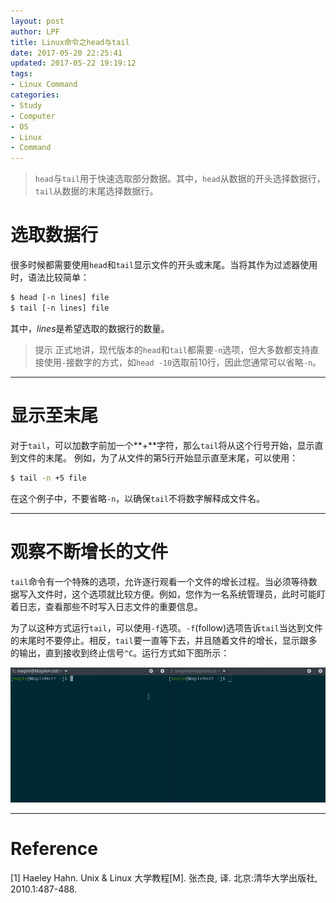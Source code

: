 ```yaml
---
layout: post
author: LPF
title: Linux命令之head与tail
date: 2017-05-20 22:25:41
updated: 2017-05-22 19:19:12
tags:
- Linux Command
categories:
- Study
- Computer
- OS
- Linux
- Command
---
```

> `head`与`tail`用于快速选取部分数据。其中，`head`从数据的开头选择数据行，`tail`从数据的末尾选择数据行。

# 选取数据行

很多时候都需要使用`head`和`tail`显示文件的开头或末尾。当将其作为过滤器使用时，语法比较简单：

```sh
$ head [-n lines] file
$ tail [-n lines] file
```

其中，*lines*是希望选取的数据行的数量。

> 提示
正式地讲，现代版本的`head`和`tail`都需要`-n`选项，但大多数都支持直接使用`-`接数字的方式，如`head -10`选取前10行，因此您通常可以省略`-n`。

----------


# 显示至末尾

对于`tail`，可以加数字前加一个**+**字符，那么`tail`将从这个行号开始，显示直到文件的末尾。
例如，为了从文件的第5行开始显示直至末尾，可以使用：

```sh
$ tail -n +5 file
```

在这个例子中，不要省略`-n`，以确保`tail`不将数字解释成文件名。

----------

# 观察不断增长的文件

`tail`命令有一个特殊的选项，允许逐行观看一个文件的增长过程。当必须等待数据写入文件时，这个选项就比较方便。例如，您作为一名系统管理员，此时可能盯着日志，查看那些不时写入日志文件的重要信息。

为了以这种方式运行`tail`，可以使用`-f`选项。`-f`(follow)选项告诉`tail`当达到文件的末尾时不要停止。相反，`tail`要一直等下去，并且随着文件的增长，显示跟多的输出，直到接收到终止信号`^C`。运行方式如下图所示：

![](../post_img/5922c933ab64410d7e00050e)

----------


# Reference

[1] Haeley Hahn. Unix & Linux 大学教程[M]. 张杰良, 译. 北京:清华大学出版社, 2010.1:487-488.